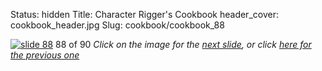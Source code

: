 Status: hidden
Title: Character Rigger's Cookbook
header_cover: cookbook_header.jpg
Slug: cookbook/cookbook_88

[![slide 88](https://dl.dropboxusercontent.com/u/2977490/presentations/cookbook/img88.jpg)](cookbook_89)
88 of 90
_Click on the image for the [next slide](cookbook_89), or click [here for the previous one](cookbook_87)_
